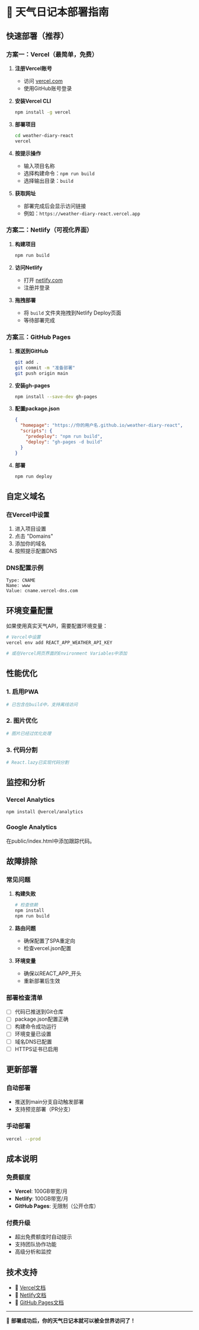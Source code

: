 # 🚀 天气日记本部署指南

## 快速部署（推荐）

### 方案一：Vercel（最简单，免费）

1. **注册Vercel账号**
   - 访问 [vercel.com](https://vercel.com)
   - 使用GitHub账号登录

2. **安装Vercel CLI**
   ```bash
   npm install -g vercel
   ```

3. **部署项目**
   ```bash
   cd weather-diary-react
   vercel
   ```

4. **按提示操作**
   - 输入项目名称
   - 选择构建命令：`npm run build`
   - 选择输出目录：`build`

5. **获取网址**
   - 部署完成后会显示访问链接
   - 例如：`https://weather-diary-react.vercel.app`

### 方案二：Netlify（可视化界面）

1. **构建项目**
   ```bash
   npm run build
   ```

2. **访问Netlify**
   - 打开 [netlify.com](https://netlify.com)
   - 注册并登录

3. **拖拽部署**
   - 将 `build` 文件夹拖拽到Netlify Deploy页面
   - 等待部署完成

### 方案三：GitHub Pages

1. **推送到GitHub**
   ```bash
   git add .
   git commit -m "准备部署"
   git push origin main
   ```

2. **安装gh-pages**
   ```bash
   npm install --save-dev gh-pages
   ```

3. **配置package.json**
   ```json
   {
     "homepage": "https://你的用户名.github.io/weather-diary-react",
     "scripts": {
       "predeploy": "npm run build",
       "deploy": "gh-pages -d build"
     }
   }
   ```

4. **部署**
   ```bash
   npm run deploy
   ```

## 自定义域名

### 在Vercel中设置
1. 进入项目设置
2. 点击 "Domains"
3. 添加你的域名
4. 按照提示配置DNS

### DNS配置示例
```
Type: CNAME
Name: www
Value: cname.vercel-dns.com
```

## 环境变量配置

如果使用真实天气API，需要配置环境变量：

```bash
# Vercel中设置
vercel env add REACT_APP_WEATHER_API_KEY

# 或在Vercel网页界面的Environment Variables中添加
```

## 性能优化

### 1. 启用PWA
```bash
# 已包含在build中，支持离线访问
```

### 2. 图片优化
```bash
# 图片已经过优化处理
```

### 3. 代码分割
```bash
# React.lazy已实现代码分割
```

## 监控和分析

### Vercel Analytics
```bash
npm install @vercel/analytics
```

### Google Analytics
在public/index.html中添加跟踪代码。

## 故障排除

### 常见问题

1. **构建失败**
   ```bash
   # 检查依赖
   npm install
   npm run build
   ```

2. **路由问题**
   - 确保配置了SPA重定向
   - 检查vercel.json配置

3. **环境变量**
   - 确保以REACT_APP_开头
   - 重新部署后生效

### 部署检查清单

- [ ] 代码已推送到Git仓库
- [ ] package.json配置正确
- [ ] 构建命令成功运行
- [ ] 环境变量已设置
- [ ] 域名DNS已配置
- [ ] HTTPS证书已启用

## 更新部署

### 自动部署
- 推送到main分支自动触发部署
- 支持预览部署（PR分支）

### 手动部署
```bash
vercel --prod
```

## 成本说明

### 免费额度
- **Vercel**: 100GB带宽/月
- **Netlify**: 100GB带宽/月
- **GitHub Pages**: 无限制（公开仓库）

### 付费升级
- 超出免费额度时自动提示
- 支持团队协作功能
- 高级分析和监控

## 技术支持

- 📖 [Vercel文档](https://vercel.com/docs)
- 📖 [Netlify文档](https://docs.netlify.com)
- 📖 [GitHub Pages文档](https://pages.github.com)

---

🎉 **部署成功后，你的天气日记本就可以被全世界访问了！** 